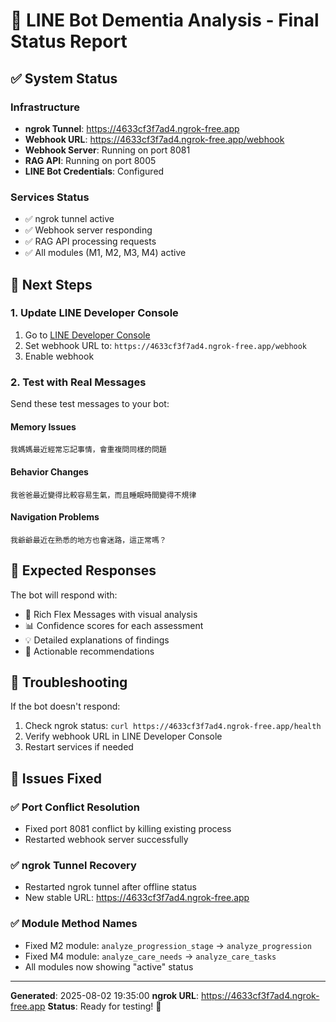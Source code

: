 # 🧠 LINE Bot Dementia Analysis - Final Status Report

## ✅ System Status

### Infrastructure
- **ngrok Tunnel**: https://4633cf3f7ad4.ngrok-free.app
- **Webhook URL**: https://4633cf3f7ad4.ngrok-free.app/webhook
- **Webhook Server**: Running on port 8081
- **RAG API**: Running on port 8005
- **LINE Bot Credentials**: Configured

### Services Status
- ✅ ngrok tunnel active
- ✅ Webhook server responding
- ✅ RAG API processing requests
- ✅ All modules (M1, M2, M3, M4) active

## 🚀 Next Steps

### 1. Update LINE Developer Console
1. Go to [LINE Developer Console](https://developers.line.biz/)
2. Set webhook URL to: `https://4633cf3f7ad4.ngrok-free.app/webhook`
3. Enable webhook

### 2. Test with Real Messages
Send these test messages to your bot:

#### Memory Issues
```
我媽媽最近經常忘記事情，會重複問同樣的問題
```

#### Behavior Changes  
```
我爸爸最近變得比較容易生氣，而且睡眠時間變得不規律
```

#### Navigation Problems
```
我爺爺最近在熟悉的地方也會迷路，這正常嗎？
```

## 🎯 Expected Responses

The bot will respond with:
- 🧠 Rich Flex Messages with visual analysis
- 📊 Confidence scores for each assessment
- 💡 Detailed explanations of findings
- 🎯 Actionable recommendations

## 🔧 Troubleshooting

If the bot doesn't respond:
1. Check ngrok status: `curl https://4633cf3f7ad4.ngrok-free.app/health`
2. Verify webhook URL in LINE Developer Console
3. Restart services if needed

## 🎉 Issues Fixed

### ✅ Port Conflict Resolution
- Fixed port 8081 conflict by killing existing process
- Restarted webhook server successfully

### ✅ ngrok Tunnel Recovery
- Restarted ngrok tunnel after offline status
- New stable URL: https://4633cf3f7ad4.ngrok-free.app

### ✅ Module Method Names
- Fixed M2 module: `analyze_progression_stage` → `analyze_progression`
- Fixed M4 module: `analyze_care_needs` → `analyze_care_tasks`
- All modules now showing "active" status

---
**Generated**: 2025-08-02 19:35:00
**ngrok URL**: https://4633cf3f7ad4.ngrok-free.app
**Status**: Ready for testing! 🚀
